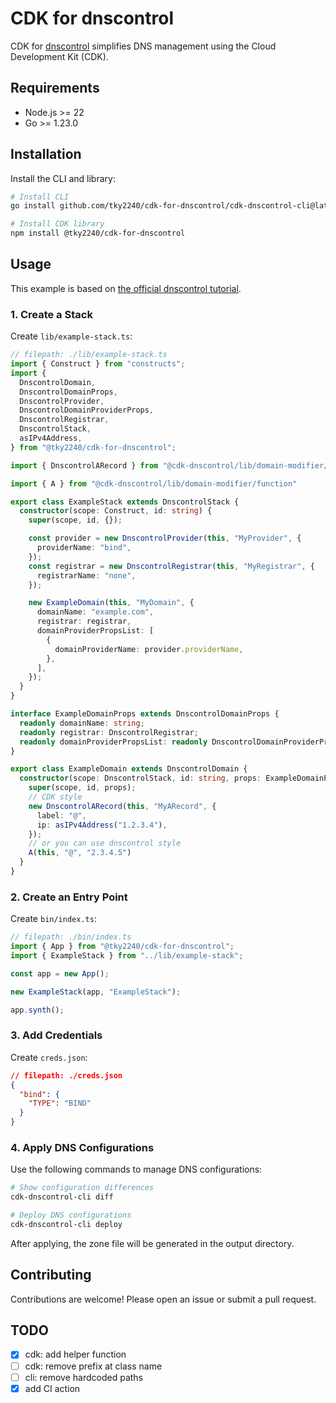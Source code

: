 # CDK for dnscontrol

CDK for [dnscontrol](https://github.com/StackExchange/dnscontrol) simplifies DNS management using the Cloud Development Kit (CDK).

## Requirements

- Node.js >= 22
- Go >= 1.23.0

## Installation

Install the CLI and library:

```sh
# Install CLI
go install github.com/tky2240/cdk-for-dnscontrol/cdk-dnscontrol-cli@latest

# Install CDK library
npm install @tky2240/cdk-for-dnscontrol
```

## Usage

This example is based on [the official dnscontrol tutorial](https://docs.dnscontrol.org/getting-started/getting-started#id-3.-create-the-initial-dnsconfig.js).

### 1. Create a Stack

Create `lib/example-stack.ts`:

```typescript
// filepath: ./lib/example-stack.ts
import { Construct } from "constructs";
import {
  DnscontrolDomain,
  DnscontrolDomainProps,
  DnscontrolProvider,
  DnscontrolDomainProviderProps,
  DnscontrolRegistrar,
  DnscontrolStack,
  asIPv4Address,
} from "@tky2240/cdk-for-dnscontrol";

import { DnscontrolARecord } from "@cdk-dnscontrol/lib/domain-modifier/record";

import { A } from "@cdk-dnscontrol/lib/domain-modifier/function"

export class ExampleStack extends DnscontrolStack {
  constructor(scope: Construct, id: string) {
    super(scope, id, {});

    const provider = new DnscontrolProvider(this, "MyProvider", {
      providerName: "bind",
    });
    const registrar = new DnscontrolRegistrar(this, "MyRegistrar", {
      registrarName: "none",
    });

    new ExampleDomain(this, "MyDomain", {
      domainName: "example.com",
      registrar: registrar,
      domainProviderPropsList: [
        {
          domainProviderName: provider.providerName,
        },
      ],
    });
  }
}

interface ExampleDomainProps extends DnscontrolDomainProps {
  readonly domainName: string;
  readonly registrar: DnscontrolRegistrar;
  readonly domainProviderPropsList: readonly DnscontrolDomainProviderProps[];
}

export class ExampleDomain extends DnscontrolDomain {
  constructor(scope: DnscontrolStack, id: string, props: ExampleDomainProps) {
    super(scope, id, props);
    // CDK style
    new DnscontrolARecord(this, "MyARecord", {
      label: "@",
      ip: asIPv4Address("1.2.3.4"),
    });
    // or you can use dnscontrol style
    A(this, "@", "2.3.4.5")
  }
}
```

### 2. Create an Entry Point

Create `bin/index.ts`:

```typescript
// filepath: ./bin/index.ts
import { App } from "@tky2240/cdk-for-dnscontrol";
import { ExampleStack } from "../lib/example-stack";

const app = new App();

new ExampleStack(app, "ExampleStack");

app.synth();
```

### 3. Add Credentials

Create `creds.json`:

```json
// filepath: ./creds.json
{
  "bind": {
    "TYPE": "BIND"
  }
}
```

### 4. Apply DNS Configurations

Use the following commands to manage DNS configurations:

```sh
# Show configuration differences
cdk-dnscontrol-cli diff

# Deploy DNS configurations
cdk-dnscontrol-cli deploy
```

After applying, the zone file will be generated in the output directory.

## Contributing

Contributions are welcome! Please open an issue or submit a pull request.

## TODO
- [x] cdk: add helper function
- [ ] cdk: remove prefix at class name
- [ ] cli: remove hardcoded paths
- [x] add CI action